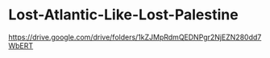 # Lost-Atlantic-Like-Lost-Palestine
https://drive.google.com/drive/folders/1kZJMpRdmQEDNPgr2NjEZN280dd7WbERT
